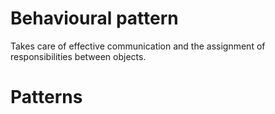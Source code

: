 # Behavioural pattern
Takes care of effective communication and the assignment of responsibilities between objects.

# Patterns
